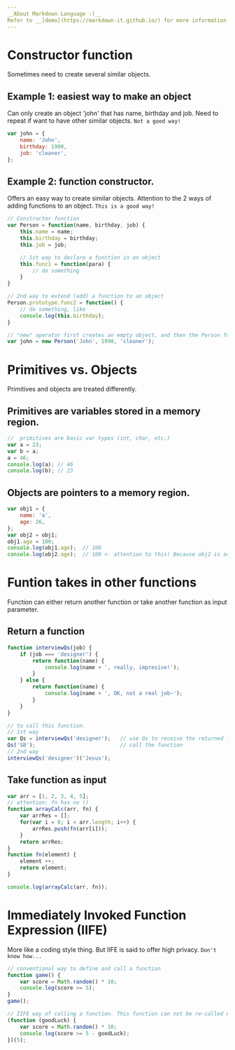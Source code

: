 ```yaml
---
__About Markdown Language :)__
Refer to __[demo](https://markdown-it.github.io/) for more information.
---
```


# Constructor function
Sometimes need to create several similar objects.

## Example 1: easiest way to make an object
Can only create an object 'john' that has name, birthday and job.
Need to repeat if want to have other similar objects. `Not a good way!`
``` js
var john = {
    name: 'John', 
    birthday: 1990,
    job: 'cleaner',
};
```

## Example 2: function constructor.
Offers an easy way to create similar objects.
Attention to the 2 ways of adding functions to an object. `This is a good way!`
``` js
// Constructor function
var Person = function(name, birthday, job) {
    this.name = name;
    this.birthday = birthday;
    this.job = job;

    // 1st way to declare a function in an object
    this.func1 = function(para) {
        // do something
    }
}

// 2nd way to extend (add) a function to an object
Person.prototype.func2 = function() {
    // do something, like
    console.log(this.birthday);
}

// "new" operator first creates an empty object, and then the Person function upthere fills up the object and returns
var john = new Person('John', 1990, 'cleaner');
```

# Primitives vs. Objects
Primitives and objects are treated differently.
## Primitives are variables stored in a memory region.
``` js
//  primitives are basic var types (int, char, etc.)
var a = 23;
var b = a;
a = 46;
console.log(a); // 46
console.log(b); // 23
```
## Objects are pointers to a memory region.
``` js
var obj1 = {
    name: 'a',
    age: 26,
};
var obj2 = obj1;
obj1.age = 100;
console.log(obj1.age);  // 100
console.log(obj2.age);  // 100 <- attention to this! Because obj2 is actually a pointer
```

# Funtion takes in other functions
Function can either return another function or take another function as input parameter.
## Return a function
``` js
function interviewQs(job) {
    if (job === 'designer') {
        return function(name) {
            console.log(name + ', really, impresive!');
        }
    } else {
        return function(name) {
            console.log(name + ', OK, not a real job~');
        }
    }
}

// to call this function.
// 1st way
var Qs = interviewQs('designer');   // use Qs to receive the returned function
Qs('SB');                           // call the function
// 2nd way
interviewQs('designer')('Jesus');
```
## Take function as input
``` js
var arr = [1, 2, 3, 4, 5];
// attention: fn has no ()
function arrayCalc(arr, fn) {
    var arrRes = [];
    for(var i = 0; i < arr.length; i++) {
        arrRes.push(fn(arr[i]));
    }
    return arrRes;
}
function fn(element) {
    element ++;
    return element;
}

console.log(arrayCalc(arr, fn));
```

# Immediately Invoked Function Expression (IIFE)
More like a coding style thing. But IIFE is said to offer high privacy. `Don't know how...`
``` js
// conventional way to define and call a function
function game() {
    var score = Math.random() * 10;
    console.log(score >= 5);
}
game();

// IIFE way of calling a function. This function can not be re-called else where.
(function (goodLuck) {
    var score = Math.random() * 10;
    console.log(score >= 5 - goodLuck);
})(5);
```
